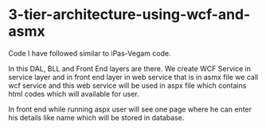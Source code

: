 # 3-tier-architecture-using-wcf-and-asmx
Code I have followed similar to iPas-Vegam code.

In this DAL, BLL and Front End layers are there. We create WCF Service in service layer and in front end layer in web service that is in asmx file we call wcf service and this web service will be used in aspx file which contains html codes which will available for user.

In front end while running aspx user will see one page where he can enter his details like name which will be stored in database.

